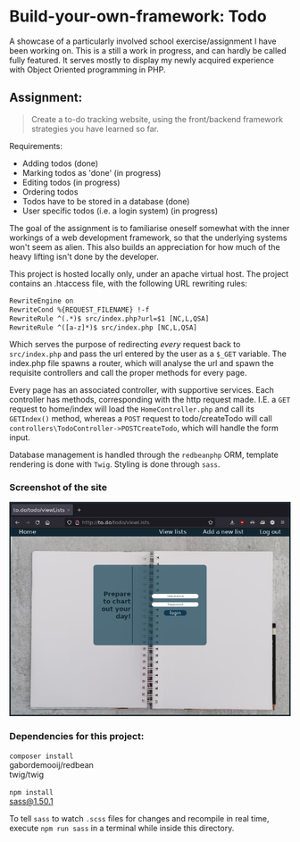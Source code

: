 # Build-your-own-framework: Todo

A showcase of a particularly involved school exercise/assignment I have been working on. 
This is a still a work in progress, and can hardly be called fully featured. It serves
mostly to display my newly acquired experience with Object Oriented programming in PHP.

## Assignment: 

> Create a to-do tracking website, using the front/backend framework strategies you have
learned so far.

Requirements:

- Adding todos (done)
- Marking todos as 'done' (in progress)
- Editing todos (in progress)
- Ordering todos 
- Todos have to be stored in a database (done)
- User specific todos (i.e. a login system) (in progress)


The goal of the assignment is to familiarise oneself somewhat with the inner workings of a
web development framework, so that the underlying systems won't seem as alien. This also
builds an appreciation for how much of the heavy lifting isn't done by the developer. 

This project is hosted locally only, under an apache virtual host.
The project contains an .htaccess file, with the following URL rewriting rules:

    RewriteEngine on  
    RewriteCond %{REQUEST_FILENAME} !-f    
    RewriteRule ^(.*)$ src/index.php?url=$1 [NC,L,QSA]    
    RewriteRule ^([a-z]*)$ src/index.php [NC,L,QSA]  

Which serves the purpose of redirecting _every_ request back to `src/index.php` and pass
the url entered by the user as a `$_GET` variable. The index.php file spawns a router,
which will analyse the url and spawn the requisite controllers and call the proper methods
for every page.

Every page has an associated controller, with supportive services. Each controller has
methods, corresponding with the http request made. I.E. a `GET` request to home/index will
load the `HomeController.php` and call its `GETIndex()` method, whereas a `POST` request
to todo/createTodo will call `controllers\TodoController->POSTCreateTodo`, which will
handle the form input. 

Database management is handled through the `redbeanphp` ORM, template rendering is done
with `Twig`. Styling is done through `sass`.

### Screenshot of the site

![Website screenshot](./extra/my_website.png)

### Dependencies for this project: 

`composer install`  
gabordemooij/redbean        
twig/twig         

`npm install`  
sass@1.50.1  

To tell `sass` to watch `.scss` files for changes and recompile in real time, execute `npm run
sass` in a terminal while inside this directory. 

